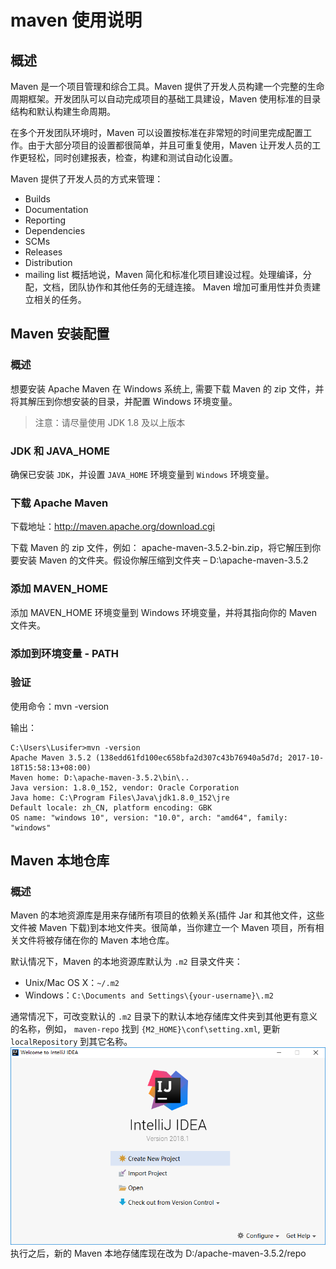# maven 使用说明
## 概述
Maven 是一个项目管理和综合工具。Maven 提供了开发人员构建一个完整的生命周期框架。开发团队可以自动完成项目的基础工具建设，Maven 使用标准的目录结构和默认构建生命周期。

在多个开发团队环境时，Maven 可以设置按标准在非常短的时间里完成配置工作。由于大部分项目的设置都很简单，并且可重复使用，Maven 让开发人员的工作更轻松，同时创建报表，检查，构建和测试自动化设置。

Maven 提供了开发人员的方式来管理：

- Builds
- Documentation
- Reporting
- Dependencies
- SCMs
- Releases
- Distribution
- mailing list
概括地说，Maven 简化和标准化项目建设过程。处理编译，分配，文档，团队协作和其他任务的无缝连接。 Maven 增加可重用性并负责建立相关的任务。

## Maven 安装配置
### 概述
想要安装 Apache Maven 在 Windows 系统上, 需要下载 Maven 的 zip 文件，并将其解压到你想安装的目录，并配置 Windows 环境变量。

> 注意：请尽量使用 JDK 1.8 及以上版本

### JDK 和 JAVA_HOME
确保已安装 `JDK`，并设置 `JAVA_HOME` 环境变量到 `Windows` 环境变量。

### 下载 Apache Maven
下载地址：http://maven.apache.org/download.cgi

下载 Maven 的 zip 文件，例如： apache-maven-3.5.2-bin.zip，将它解压到你要安装 Maven 的文件夹。假设你解压缩到文件夹 – D:\apache-maven-3.5.2

### 添加 MAVEN_HOME
添加 MAVEN_HOME 环境变量到 Windows 环境变量，并将其指向你的 Maven 文件夹。

### 添加到环境变量 - PATH
### 验证
使用命令：mvn -version

输出：
```
C:\Users\Lusifer>mvn -version
Apache Maven 3.5.2 (138edd61fd100ec658bfa2d307c43b76940a5d7d; 2017-10-18T15:58:13+08:00)
Maven home: D:\apache-maven-3.5.2\bin\..
Java version: 1.8.0_152, vendor: Oracle Corporation
Java home: C:\Program Files\Java\jdk1.8.0_152\jre
Default locale: zh_CN, platform encoding: GBK
OS name: "windows 10", version: "10.0", arch: "amd64", family: "windows"
```
## Maven 本地仓库
### 概述
Maven 的本地资源库是用来存储所有项目的依赖关系(插件 Jar 和其他文件，这些文件被 Maven 下载)到本地文件夹。很简单，当你建立一个 Maven 项目，所有相关文件将被存储在你的 Maven 本地仓库。

默认情况下，Maven 的本地资源库默认为 `.m2` 目录文件夹：
- Unix/Mac OS X：`~/.m2`
- Windows：`C:\Documents and Settings\{your-username}\.m2`

通常情况下，可改变默认的 `.m2` 目录下的默认本地存储库文件夹到其他更有意义的名称，例如， `maven-repo` 找到 `{M2_HOME}\conf\setting.xml`, 更新 `localRepository` 到其它名称。
![maven 本地仓库配置](../../static/zh/base/01-001.png)
执行之后，新的 Maven 本地存储库现在改为 D:/apache-maven-3.5.2/repo
